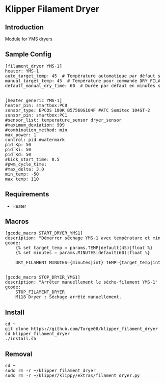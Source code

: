 # Klipper Filament Dryer

## Introduction

Module for YMS dryers

## Sample Config

<pre>[filament_dryer YMS-1]
heater: YMS-1
auto_target_temp: 45  # Température automatique par défaut si besoin
manual_target_temp: 45  # Température pour commande DRY_FILAMENT si pas de TEMP spécifié
default_manual_dry_time: 60  # Durée par défaut en minutes si pas précisé


[heater_generic YMS-1]
heater_pin: smartbox:PC8 
sensor_type: EPCOS 100K B57560G104F #ATC Semitec 104GT-2
sensor_pin: smartbox:PC1
#sensor_list: temperature_sensor dryer_sensor
#maximum_deviation: 999
#combination_method: min
max_power: 1
control: pid #watermark
pid_Kp: 50
pid_Ki: 50
pid_Kd: 50
#kick_start_time: 0.5
#pwm_cycle_time:
#max_delta: 3.0
min_temp: -50
max_temp: 110</pre>

## Requirements

- Heater

## Macros

<pre>[gcode_macro START_DRYER_YMS1]
description: "Démarrer séchage YMS-1 avec température et minutes personnalisées"
gcode:
    {% set target_temp = params.TEMP|default(45)|float %}
    {% set minutes = params.MINUTES|default(60)|float %}

    DRY_FILAMENT MINUTES={minutes|int} TEMP={target_temp|int}


[gcode_macro STOP_DRYER_YMS1]
description: "Arrêter manuellement le sèche-filament YMS-1"
gcode:
    STOP_FILAMENT_DRYER
    M118 Dryer : Séchage arrêté manuellement.</pre>



## Install

<pre>cd ~
git clone https://github.com/Turge08/klipper_filament_dryer
cd klipper_filament_dryer
./install.sh</pre>

## Removal

<pre>cd ~
sudo rm -r ~/klipper_filament_dryer
sudo rm -r ~/klipper/klippy/extras/filament_dryer.py</pre>

